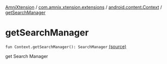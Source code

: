 [AmniXtension](../../index.md) / [com.amnix.xtension.extensions](../index.md) / [android.content.Context](index.md) / [getSearchManager](./get-search-manager.md)

# getSearchManager

`fun Context.getSearchManager(): SearchManager` [(source)](https://github.com/AmniX/AmniXTension/tree/master/AmniXtension/src/main/java/com/amnix/xtension/extensions/ContextExtension.kt#L375)

get Search Manager

